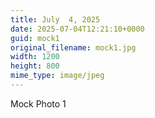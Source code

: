 ```yaml
---
title: July  4, 2025
date: 2025-07-04T12:21:10+0000
guid: mock1
original_filename: mock1.jpg
width: 1200
height: 800
mime_type: image/jpeg
---
```


Mock Photo 1

